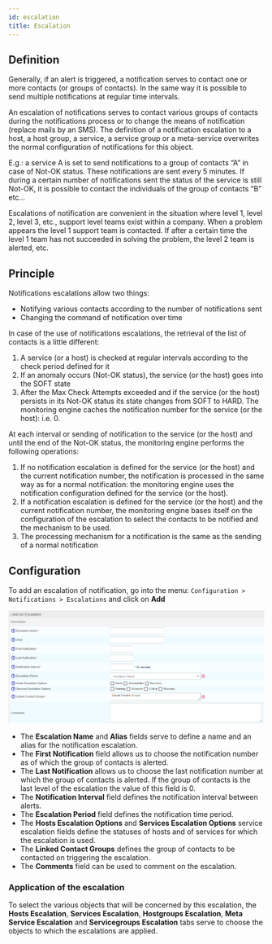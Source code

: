 ```yaml
---
id: escalation
title: Escalation
---
```


## Definition

Generally, if an alert is triggered, a notification serves to contact one or more contacts (or groups of contacts). In the same way it is possible to send multiple notifications at regular time intervals.

An escalation of notifications serves to contact various groups of contacts during the notifications process or to change the means of notification (replace mails by an SMS). The definition of a notification escalation to a host, a host group, a service, a service group or a
meta-service overwrites the normal configuration of notifications for this object.

E.g.: a service A is set to send notifications to a group of contacts “A” in case of Not-OK status. These notifications are sent every 5 minutes. If during a certain number of notifications sent the status of the service is still Not-OK, it is possible to contact the individuals of the group of contacts “B” etc…

Escalations of notification are convenient in the situation where level 1, level 2, level 3, etc., support level teams exist within a company. When a problem appears the level 1 support team is contacted. If after a certain time the level 1 team has not succeeded in solving the problem, the level 2 team is alerted, etc.

## Principle

Notifications escalations allow two things:

-   Notifying various contacts according to the number of notifications sent
-   Changing the command of notification over time

In case of the use of notifications escalations, the retrieval of the list of contacts is a little different:

1.  A service (or a host) is checked at regular intervals according to the check period defined for it
2.  If an anomaly occurs (Not-OK status), the service (or the host) goes into the SOFT state
3.  After the Max Check Attempts exceeded and if the service (or the host) persists in its Not-OK status its state changes from SOFT to HARD. The monitoring engine caches the notification number for the service (or the host): i.e. 0.

At each interval or sending of notification to the service (or the host) and until the end of the Not-OK status, the monitoring engine performs the following operations:

1.  If no notification escalation is defined for the service (or the host) and the current notification number, the notification is processed in the same way as for a normal notification: the monitoring engine uses the notification configuration defined for the service (or the host).
2.  If a notification escalation is defined for the service (or the host) and the current notification number, the monitoring engine bases itself on the configuration of the escalation to select the contacts to be notified and the mechanism to be used.
3.  The processing mechanism for a notification is the same as the sending of a normal notification

## Configuration

To add an escalation of notification, go into the menu:
`Configuration > Notifications > Escalations` and click on **Add**

![image](../../assets/managing-notifications/escalation.png)

-   The **Escalation Name** and **Alias** fields serve to define a name and an alias for the notification escalation.
-   The **First Notification** field allows us to choose the notification number as of which the group of contacts is alerted.
-   The **Last Notification** allows us to choose the last notification number at which the group of contacts is alerted. If the group of contacts is the last level of the escalation the value of this field is 0.
-   The **Notification Interval** field defines the notification interval between alerts.
-   The **Escalation Period** field defines the notification time period.
-   The **Hosts Escalation Options** and **Services Escalation Options** service escalation fields define the statuses of hosts and of services for which the escalation is used.
-   The **Linked Contact Groups** defines the group of contacts to be contacted on triggering the escalation.
-   The **Comments** field can be used to comment on the escalation.

### Application of the escalation

To select the various objects that will be concerned by this escalation, the **Hosts Escalation**, **Services Escalation**, **Hostgroups Escalation**, **Meta Service Escalation** and **Servicegroups Escalation** tabs serve to choose the objects to which the escalations are applied.